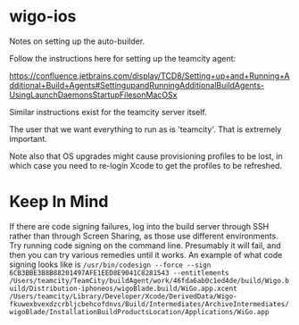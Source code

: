 wigo-ios
========
Notes on setting up the auto-builder.

Follow the instructions here for setting up the teamcity agent:

https://confluence.jetbrains.com/display/TCD8/Setting+up+and+Running+Additional+Build+Agents#SettingupandRunningAdditionalBuildAgents-UsingLaunchDaemonsStartupFilesonMacOSx

Similar instructions exist for the teamcity server itself.

The user that we want everything to run as is 'teamcity'.  That is extremely important.

Note also that OS upgrades might cause provisioning profiles to be lost, in which case you need to re-login Xcode to get the profiles to be refreshed.

Keep In Mind
============
If there are code signing failures, log into the build server through SSH rather than through Screen Sharing, as those use different environments.  Try running code signing on the command line.  Presumably it will fail, and then you can try various remedies until it works.  An example of what code signing looks like is 
```/usr/bin/codesign --force --sign 6CB3BBE3B8B88201497AFE1EED8E9041C8281543 --entitlements /Users/teamcity/TeamCity/buildAgent/work/46fda6ab0c1ed4de/build/Wigo.build/Distribution-iphoneos/wigoBlade.build/WiGo.app.xcent /Users/teamcity/Library/Developer/Xcode/DerivedData/Wigo-fkuwexbvexdzcrbljcbehcofdnvs/Build/Intermediates/ArchiveIntermediates/wigoBlade/InstallationBuildProductsLocation/Applications/WiGo.app```
